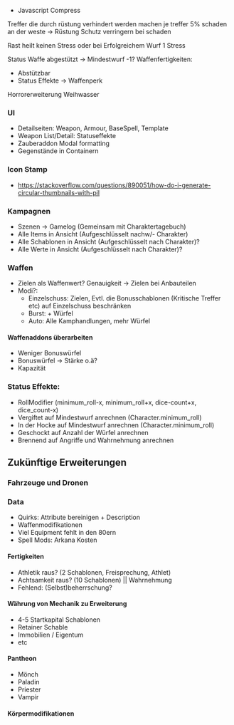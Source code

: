- Javascript Compress

Treffer die durch rüstung verhindert werden machen je treffer 5% schaden an der weste
  -> Rüstung Schutz verringern bei schaden

Rast heilt keinen Stress oder bei Erfolgreichem Wurf 1 Stress

Status Waffe abgestützt -> Mindestwurf -1?
  Waffenfertigkeiten:
   - Abstützbar
   - Status Effekte -> Waffenperk

Horrorerweiterung Weihwasser

### UI

- Detailseiten: Weapon, Armour, BaseSpell, Template
- Weapon List/Detail: Statuseffekte
- Zauberaddon Modal formatting
- Gegenstände in Containern

### Icon Stamp

- https://stackoverflow.com/questions/890051/how-do-i-generate-circular-thumbnails-with-pil

### Kampagnen

- Szenen -> Gamelog (Gemeinsam mit Charaktertagebuch)
- Alle Items in Ansicht (Aufgeschlüsselt nachw/- Charakter)
- Alle Schablonen in Ansicht (Aufgeschlüsselt nach Charakter)?
- Alle Werte in Ansicht (Aufgeschlüsselt nach Charakter)?

### Waffen

- Zielen als Waffenwert? Genauigkeit -> Zielen bei Anbauteilen
- Modi?:
  - Einzelschuss: Zielen, Evtl. die Bonusschablonen (Kritische Treffer etc) auf Einzelschuss beschränken
  - Burst: + Würfel
  - Auto: Alle Kamphandlungen, mehr Würfel

#### Waffenaddons überarbeiten

- Weniger Bonuswürfel
- Bonuswürfel -> Stärke o.ä?
- Kapazität

### Status Effekte:
- RollModifier (minimum_roll-x, minimum_roll+x, dice-count+x, dice_count-x)
- Vergiftet auf Mindestwurf anrechnen (Character.minimum_roll)
- In der Hocke auf Mindestwurf anrechnen (Character.minimum_roll)
- Geschockt auf Anzahl der Würfel anrechnen
- Brennend auf Angriffe und Wahrnehmung anrechnen

## Zukünftige Erweiterungen

### Fahrzeuge und Dronen

### Data

- Quirks: Attribute bereinigen + Description
- Waffenmodifikationen
- Viel Equipment fehlt in den 80ern
- Spell Mods: Arkana Kosten

#### Fertigkeiten

- Athletik raus? (2 Schablonen, Freisprechung, Athlet)
- Achtsamkeit raus? (10 Schablonen) || Wahrnehmung
- Fehlend: (Selbst)beherrschung?


#### Währung von Mechanik zu Erweiterung

- 4-5 Startkapital Schablonen
- Retainer Schable
- Immobilien / Eigentum
- etc

#### Pantheon

- Mönch
- Paladin
- Priester
- Vampir

#### Körpermodifikationen
